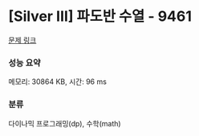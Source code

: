 # [Silver III] 파도반 수열 - 9461 

[문제 링크](https://www.acmicpc.net/problem/9461) 

### 성능 요약

메모리: 30864 KB, 시간: 96 ms

### 분류

다이나믹 프로그래밍(dp), 수학(math)

